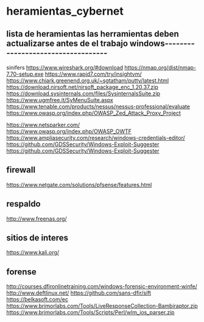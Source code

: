 # heramientas_cybernet
lista de heramientas 
las herramientas deben actualizarse antes de el trabajo 
windows-----------------------------------
--------------------------------------------
sinifers
https://www.wireshark.org/#download
https://nmap.org/dist/nmap-7.70-setup.exe
https://www.rapid7.com/try/insightvm/
https://www.chiark.greenend.org.uk/~sgtatham/putty/latest.html
https://download.nirsoft.net/nirsoft_package_enc_1.20.37.zip
https://download.sysinternals.com/files/SysinternalsSuite.zip
https://www.ugmfree.it/SyMenuSuite.aspx
https://www.tenable.com/products/nessus/nessus-professional/evaluate
https://www.owasp.org/index.php/OWASP_Zed_Attack_Proxy_Project

https://www.netsparker.com/
https://www.owasp.org/index.php/OWASP_OWTF
https://www.ampliasecurity.com/research/windows-credentials-editor/
https://github.com/GDSSecurity/Windows-Exploit-Suggester
https://github.com/GDSSecurity/Windows-Exploit-Suggester


firewall
--------------------------------------------------------------------
https://www.netgate.com/solutions/pfsense/features.html

respaldo
----------------------------------------------------------------------
http://www.freenas.org/


sitios de interes 
-----------------------------------------------------------------
https://www.kali.org/

forense
-------------------------------------------------------------------
http://courses.dfironlinetraining.com/windows-forensic-environment-winfe/
http://www.deftlinux.net/
https://github.com/sans-dfir/sift
https://belkasoft.com/ec
https://www.brimorlabs.com/Tools/LiveResponseCollection-Bambiraptor.zip
https://www.brimorlabs.com/Tools/Scripts/Perl/wlm_ios_parser.zip
